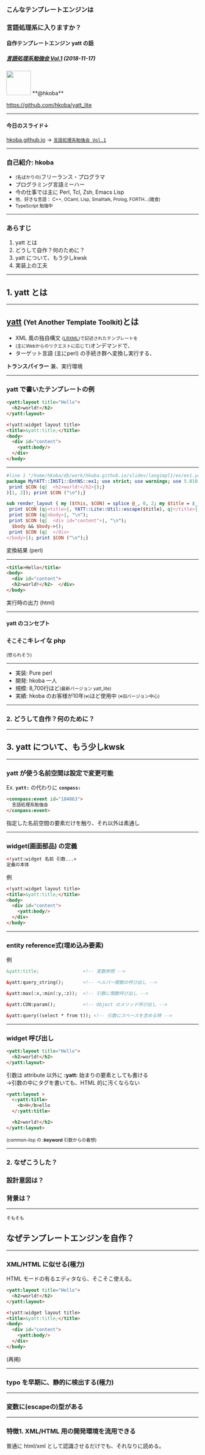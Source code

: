 ### こんなテンプレートエンジンは
### 言語処理系に入りますか？
#### 自作テンプレートエンジン yatt の話

##### [言語処理系勉強会 Vol.1](https://connpass.com/event/104863/) (2018-11-17)

<img src="img/myfistrect.jpg" style="width: 64px; height: 64px">
**@hkoba**

https://github.com/hkoba/yatt_lite

___

#### 今日のスライド↓

 [hkoba.github.io](https://hkoba.github.io/)
→ [`言語処理系勉強会 Vol.1`](https://hkoba.github.io/slides/langimpl1/)

---

### 自己紹介: hkoba

* <small>(名ばかりの)</small>フリーランス・プログラマ
* プログラミング言語ミーハー
* 今の仕事では主に Perl, Tcl, Zsh, Emacs Lisp
* <small>他、好きな言語： C++, OCaml, Lisp, Smalltalk, Prolog, FORTH…(雑食)</small>
* <small>TypeScript 勉強中</small>

---

### あらすじ

1. yatt とは
2. どうして自作？何のために？
3. yatt について、もう少しkwsk
3. 実装上の工夫

---

## 1. yatt とは

---

## [yatt](https://yl-podview.herokuapp.com/mod/YATT::Lite::docs::yatt_manual)  <small>(Yet Another Template Toolkit)</small>とは

* XML 風の独自構文
<small>([LRXML](https://github.com/hkoba/yatt_lite/blob/dev/Lite/LRXML/Syntax.pod))で記述されたテンプレートを</small>
* <small>(主にWebからのリクエストに応じて)</small>オンデマンドで、
* ターゲット言語 (主にperl) の手続き群へ変換し実行する、

**トランスパイラー** 兼、実行環境

___

### yatt で書いたテンプレートの例

```html
<yatt:layout title="Hello">
  <h2>world!</h2>
</yatt:layout>

<!yatt:widget layout title>
<title>&yatt:title;</title>
<body>
  <div id="content">
    <yatt:body/>
  </div>
</body>
```

___

```perl
#line 1 "/home/hkoba/db/work/hkoba.github.io/slides/langimpl1/ex/ex1.yatt"
package MyYATT::INST1::EntNS::ex1; use strict; use warnings; use 5.010; use mro 'c3'; our @ISA = qw(MyYATT::INST1::EntNS); use utf8; sub filename {__FILE__}; sub render_ { my ($this, $CON) = splice @_, 0, 2; my $body = $_[0];  $this->render_layout($CON, (undef, q|Hello|, sub {
 print $CON (q|  <h2>world!</h2>|);}
)[1, 2]); print $CON ("\n");}

sub render_layout { my ($this, $CON) = splice @_, 0, 2; my $title = $_[0]; my $body = $_[1];
 print $CON (q|<title>|, YATT::Lite::Util::escape($title), q|</title>|, "\n");
 print $CON (q|<body>|, "\n");
 print $CON (q|  <div id="content">|, "\n");
  $body && $body->();
 print $CON (q|  </div>
</body>|); print $CON ("\n");}
```

変換結果 (perl)

___

```html
<title>Hello</title>
<body>
  <div id="content">
  <h2>world!</h2>  </div>
</body>
```

実行時の出力 (html)


___

#### yatt のコンセプト

### <small>そこそこ</small>キレイな php

<small>(怒られそう)</small>

---

* 実装: Pure perl
* 開発: hkoba 一人
* 規模: 8,700行ほど<small>(最新バージョン yatt_lite)</small>
* 実績: hkoba のお客様が10年<small>(※)</small>ほど使用中
<small>(※旧バージョン中心)</small>

---

### 2. どうして自作？何のために？



---

## 3. yatt について、もう少しkwsk


---

### yatt が使う名前空間は設定で変更可能

Ex. **`yatt:`** の代わりに **`conpass:`**

```html
<connpass:event id="104863">
  言語処理系勉強会
</conpass:event>
```

指定した名前空間の要素だけを触り、それ以外は素通し

---

### widget(画面部品) の定義

```html
<!yatt:widget 名前 引数...>
定義の本体
```

例

```html
<!yatt:widget layout title>
<title>&yatt:title;</title>
<body>
  <div id="content">
    <yatt:body/>
  </div>
</body>
```

---

### entity reference式(埋め込み要素)

例

```html
&yatt:title;                <!-- 変数参照 -->

&yatt:query_string();       <!-- ヘルパー関数の呼び出し -->

&yatt:max(:x,:min(:y,:z));  <!-- 引数に関数呼び出し -->

&yatt:CON:param();          <!-- Object のメソッド呼び出し -->

&yatt:query((select * from t)); <!-- 引数にスペースを含める時 -->

```

---

### widget 呼び出し

```html
<yatt:layout title="Hello">
  <h2>world!</h2>
</yatt:layout>
```

引数は attribute 以外に **:yatt:** 始まりの要素としても書ける<br>
→引数の中にタグを書いても、HTML 的に汚くならない

```html
<yatt:layout >
  <:yatt:title>
    <b>H</b>ello
  </:yatt:title>

  <h2>world!</h2>
</yatt:layout>
```

<small>(common-lisp の **:keyword** 引数からの着想)</small>

---

### 2. なぜこうした？
### 設計意図は？
### 背景は？

---

<small>そもそも</small>

## なぜテンプレートエンジンを自作？



---

### XML/HTML に似せる(極力)

HTML モードの有るエディタなら、そこそこ使える。

```html
<yatt:layout title="Hello">
  <h2>world!</h2>
</yatt:layout>

<!yatt:widget layout title>
<title>&yatt:title;</title>
<body>
  <div id="content">
    <yatt:body/>
  </div>
</body>
```

(再掲)

---

### typo を早期に、静的に検出する(極力)

---

### 変数に(escapeの)型がある

---

### 特徴1. XML/HTML 用の開発環境を流用できる

普通に html/xml として認識させるだけでも、それなりに読める。


